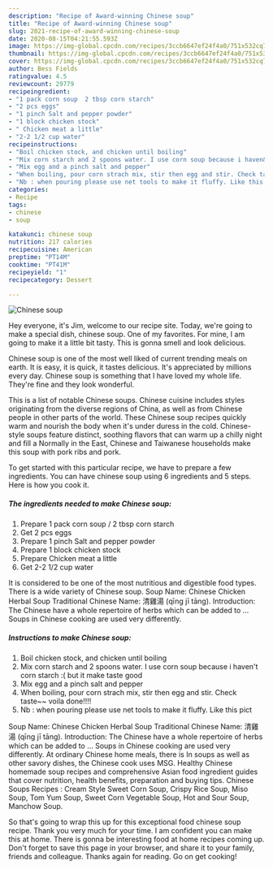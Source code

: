 ```yaml
---
description: "Recipe of Award-winning Chinese soup"
title: "Recipe of Award-winning Chinese soup"
slug: 2021-recipe-of-award-winning-chinese-soup
date: 2020-08-15T04:21:55.593Z
image: https://img-global.cpcdn.com/recipes/3ccb6647ef24f4a0/751x532cq70/chinese-soup-recipe-main-photo.jpg
thumbnail: https://img-global.cpcdn.com/recipes/3ccb6647ef24f4a0/751x532cq70/chinese-soup-recipe-main-photo.jpg
cover: https://img-global.cpcdn.com/recipes/3ccb6647ef24f4a0/751x532cq70/chinese-soup-recipe-main-photo.jpg
author: Bess Fields
ratingvalue: 4.5
reviewcount: 29779
recipeingredient:
- "1 pack corn soup  2 tbsp corn starch"
- "2 pcs eggs"
- "1 pinch Salt and pepper powder"
- "1 block chicken stock"
- " Chicken meat a little"
- "2-2 1/2 cup water"
recipeinstructions:
- "Boil chicken stock, and chicken until boiling"
- "Mix corn starch and 2 spoons water. I use corn soup because i haven&#39;t corn starch :( but it make taste good"
- "Mix egg and a pinch salt and pepper"
- "When boiling, pour corn strach mix, stir then egg and stir. Check taste~~ voila done!!!!"
- "Nb : when pouring please use net tools to make it fluffy. Like this pict"
categories:
- Recipe
tags:
- chinese
- soup

katakunci: chinese soup 
nutrition: 217 calories
recipecuisine: American
preptime: "PT14M"
cooktime: "PT41M"
recipeyield: "1"
recipecategory: Dessert

---
```



![Chinese soup](https://img-global.cpcdn.com/recipes/3ccb6647ef24f4a0/751x532cq70/chinese-soup-recipe-main-photo.jpg)

Hey everyone, it's Jim, welcome to our recipe site. Today, we're going to make a special dish, chinese soup. One of my favorites. For mine, I am going to make it a little bit tasty. This is gonna smell and look delicious.

Chinese soup is one of the most well liked of current trending meals on earth. It is easy, it is quick, it tastes delicious. It's appreciated by millions every day. Chinese soup is something that I have loved my whole life. They're fine and they look wonderful.

This is a list of notable Chinese soups. Chinese cuisine includes styles originating from the diverse regions of China, as well as from Chinese people in other parts of the world. These Chinese soup recipes quickly warm and nourish the body when it&#39;s under duress in the cold. Chinese-style soups feature distinct, soothing flavors that can warm up a chilly night and fill a Normally in the East, Chinese and Taiwanese households make this soup with pork ribs and pork.


To get started with this particular recipe, we have to prepare a few ingredients. You can have chinese soup using 6 ingredients and 5 steps. Here is how you cook it.

<!--inarticleads1-->

##### The ingredients needed to make Chinese soup:

1. Prepare 1 pack corn soup / 2 tbsp corn starch
1. Get 2 pcs eggs
1. Prepare 1 pinch Salt and pepper powder
1. Prepare 1 block chicken stock
1. Prepare  Chicken meat a little
1. Get 2-2 1/2 cup water


It is considered to be one of the most nutritious and digestible food types. There is a wide variety of Chinese soup. Soup Name: Chinese Chicken Herbal Soup Traditional Chinese Name: 清雞湯 (qīng jī tāng). Introduction: The Chinese have a whole repertoire of herbs which can be added to … Soups in Chinese cooking are used very differently. 

<!--inarticleads2-->

##### Instructions to make Chinese soup:

1. Boil chicken stock, and chicken until boiling
1. Mix corn starch and 2 spoons water. I use corn soup because i haven&#39;t corn starch :( but it make taste good
1. Mix egg and a pinch salt and pepper
1. When boiling, pour corn strach mix, stir then egg and stir. Check taste~~ voila done!!!!
1. Nb : when pouring please use net tools to make it fluffy. Like this pict


Soup Name: Chinese Chicken Herbal Soup Traditional Chinese Name: 清雞湯 (qīng jī tāng). Introduction: The Chinese have a whole repertoire of herbs which can be added to … Soups in Chinese cooking are used very differently. At ordinary Chinese home meals, there is In soups as well as other savory dishes, the Chinese cook uses MSG. Healthy Chinese homemade soup recipes and comprehensive Asian food ingredient guides that cover nutrition, health benefits, preparation and buying tips. Chinese Soups Recipes : Cream Style Sweet Corn Soup, Crispy Rice Soup, Miso Soup, Tom Yum Soup, Sweet Corn Vegetable Soup, Hot and Sour Soup, Manchow Soup. 

So that's going to wrap this up for this exceptional food chinese soup recipe. Thank you very much for your time. I am confident you can make this at home. There is gonna be interesting food at home recipes coming up. Don't forget to save this page in your browser, and share it to your family, friends and colleague. Thanks again for reading. Go on get cooking!
